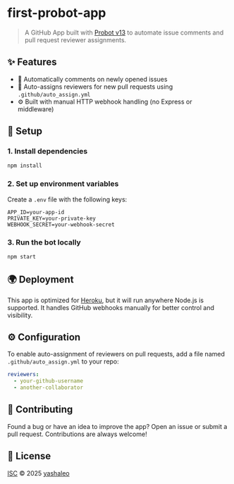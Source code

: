 # first-probot-app

> A GitHub App built with [Probot v13](https://github.com/probot/probot) to automate issue comments and pull request reviewer assignments.

## ✨ Features

- 💬 Automatically comments on newly opened issues  
- 👥 Auto-assigns reviewers for new pull requests using `.github/auto_assign.yml`  
- ⚙️ Built with manual HTTP webhook handling (no Express or middleware)

## 🚀 Setup

### 1. Install dependencies

```bash
npm install
```

### 2. Set up environment variables

Create a `.env` file with the following keys:

```
APP_ID=your-app-id
PRIVATE_KEY=your-private-key
WEBHOOK_SECRET=your-webhook-secret
```

### 3. Run the bot locally

```bash
npm start
```

## 🌍 Deployment

This app is optimized for [Heroku](https://heroku.com), but it will run anywhere Node.js is supported. It handles GitHub webhooks manually for better control and visibility.

## ⚙️ Configuration

To enable auto-assignment of reviewers on pull requests, add a file named `.github/auto_assign.yml` to your repo:

```yaml
reviewers:
  - your-github-username
  - another-collaborator
```

## 🤝 Contributing

Found a bug or have an idea to improve the app? Open an issue or submit a pull request. Contributions are always welcome!

## 📄 License

[ISC](LICENSE) © 2025 [yashaleo](https://github.com/yashaleo)
